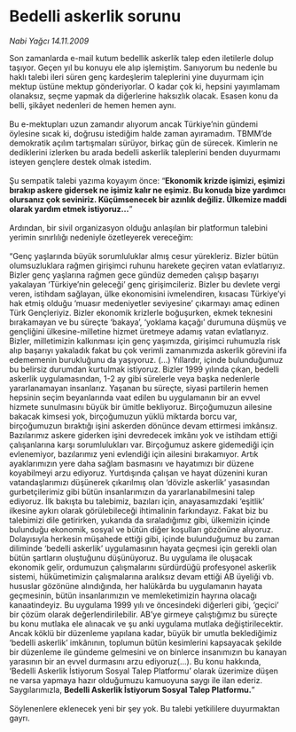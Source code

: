 # Bedelli askerlik sorunu

*Nabi Yağcı 14.11.2009*

<div class="taraf_structure_2col_1zq">
<div class="margen_n">



 <p>Son zamanlarda e-mail kutum bedellik askerlik talep eden iletilerle dolup taşıyor. Geçen yıl bu konuyu ele alıp işlemiştim. Sanıyorum bu nedenle bu haklı talebi ileri süren genç kardeşlerim taleplerini yine duyurmam için mektup üstüne mektup gönderiyorlar. O kadar çok ki, hepsini yayımlamam olanaksız, seçme yapmak da diğerlerine haksızlık olacak. Esasen konu da belli, şikâyet nedenleri de hemen hemen aynı. <br/><br/>Bu e-mektupları uzun zamandır alıyorum ancak Türkiye’nin gündemi öylesine sıcak ki, doğrusu istediğim halde zaman ayıramadım. TBMM’de demokratik açılım tartışmaları sürüyor, birkaç gün de sürecek. Kimlerin ne dediklerini izlerken bu arada bedelli askerlik taleplerini benden duyurmamı isteyen gençlere destek olmak istedim. <br/><br/>Şu sempatik talebi yazıma koyayım önce: “<b>Ekonomik krizde işimizi, eşimizi bırakıp askere gidersek ne işimiz kalır ne eşimiz. Bu konuda bize yardımcı olursanız çok seviniriz. Küçümsenecek bir azınlık değiliz. Ülkemize maddi olarak yardım etmek istiyoruz...</b>” <br/><br/>Ardından, bir sivil organizasyon olduğu anlaşılan bir platformun talebini yerimin sınırlılığı nedeniyle özetleyerek vereceğim: <br/><br/>“Genç yaşlarında büyük sorumluluklar almış cesur yürekleriz. Bizler bütün olumsuzluklara rağmen girişimci ruhunu harekete geçiren vatan evlatlarıyız. Bizler genç yaşlarına rağmen gece gündüz demeden çalışıp başarıyı yakalayan ‘Türkiye’nin geleceği’ genç girişimcileriz. Bizler bu devlete vergi veren, istihdam sağlayan, ülke ekonomisini ivmelendiren, kısacası Türkiye’yi hak etmiş olduğu ‘muasır medeniyetler seviyesine’ çıkarmayı amaç edinen Türk Gençleriyiz. Bizler ekonomik krizlerle boğuşurken, ekmek teknesini bırakamayan ve bu süreçte ‘bakaya’, ‘yoklama kaçağı’ durumuna düşmüş ve gençliğini ülkesine-milletine hizmet üretmeye adamış vatan evlatlarıyız. Bizler, milletimizin kalkınması için genç yaşımızda, girişimci ruhumuzla risk alıp başarıyı yakaladık fakat bu çok verimli zamanımızda askerlik görevini ifa edememenin burukluğunu da yaşıyoruz. (...) Yıllardır, içinde bulunduğumuz bu belirsiz durumdan kurtulmak istiyoruz. Bizler 1999 yılında çıkan, bedelli askerlik uygulamasından, 1-2 ay gibi sürelerle veya başka nedenlerle yararlanamayan insanlarız. Yaşanan bu süreçte, siyasi partilerin hemen hepsinin seçim beyanlarında vaat edilen bu uygulamanın bir an evvel hizmete sunulmasını büyük bir ümitle bekliyoruz. Birçoğumuzun ailesine bakacak kimsesi yok, birçoğumuzun yüklü miktarda borcu var, birçoğumuzun bıraktığı işini askerden dönünce devam ettirmesi imkânsız. Bazılarımız askere giderken işini devredecek imkânı yok ve istihdam ettiği çalışanlarına karşı sorumlulukları var. Birçoğumuz askere gidemediği için evlenemiyor, bazılarımız yeni evlendiği için ailesini bırakamıyor. Artık ayaklarımızın yere daha sağlam basmasını ve hayatımızı bir düzene koyabilmeyi arzu ediyoruz. Yurtdışında çalışan ve hayat düzenini kuran vatandaşlarımızı düşünerek çıkarılmış olan ‘dövizle askerlik’ yasasından gurbetçilerimiz gibi bütün insanlarımızın da yararlanabilmesini talep ediyoruz. İlk bakışta bu talebimiz, bazıları için, anayasamızdaki ‘eşitlik’ ilkesine aykırı olarak görülebileceği ihtimalinin farkındayız. Fakat biz bu talebimizi dile getirirken, yukarıda da sıraladığımız gibi, ülkemizin içinde bulunduğu ekonomik, sosyal ve bütün diğer koşulları gözönüne alıyoruz. Dolayısıyla herkesin müşahede ettiği gibi, içinde bulunduğumuz bu zaman diliminde ‘bedelli askerlik’ uygulamasının hayata geçmesi için gerekli olan bütün şartların oluştuğunu düşünüyoruz. Bu uygulama ile oluşacak ekonomik gelir, ordumuzun çalışmalarını sürdürdüğü profesyonel askerlik sistemi, hükümetimizin çalışmalarına aralıksız devam ettiği AB üyeliği vb. hususlar gözönüne alındığında, her halükârda bu uygulamanın hayata geçmesinin, bütün insanlarımızın ve memleketimizin hayrına olacağı kanaatindeyiz. Bu uygulama 1999 yılı ve öncesindeki diğerleri gibi, ‘geçici’ bir çözüm olarak değerlendirilebilir. AB’ye girmeye çalıştığımız bu süreçte bu konu mutlaka ele alınacak ve şu anki uygulama mutlaka değiştirilecektir. Ancak köklü bir düzenleme yapılana kadar, büyük bir umutla beklediğimiz ‘bedelli askerlik’ imkânının, toplumun bütün kesimlerini kapsayacak şekilde bir düzenleme ile gündeme gelmesini ve on binlerce insanımızın bu kanayan yarasının bir an evvel durmasını arzu ediyoruz(...). Bu konu hakkında, ‘Bedelli Askerlik İstiyorum Sosyal Talep Platformu’ olarak üzerimize düşen ne varsa yapmaya hazır olduğumuzu kamuoyuna saygı ile ilan ederiz. <br/>Saygılarımızla, <b>Bedelli Askerlik İstiyorum Sosyal Talep Platformu.</b>” <br/><br/>Söylenenlere eklenecek yeni bir şey yok. Bu talebi yetkililere duyurmaktan gayrı.</p>
<br/>
<br/>
<br/>



<br/>


<div id="taraf_not">
</div>

</div>


</div>
